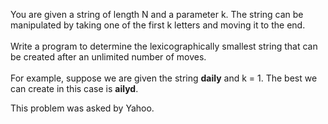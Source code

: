 You are given a string of length N and a parameter k. The string can be manipulated by taking one of the first k letters and moving it to the end.
<br/>
<br/>
Write a program to determine the lexicographically smallest string that can be created after an unlimited number of moves.
<br/>
<br/>
For example, suppose we are given the string **daily** and k = 1. The best we can create in this case is **ailyd**.

This problem was asked by Yahoo.

